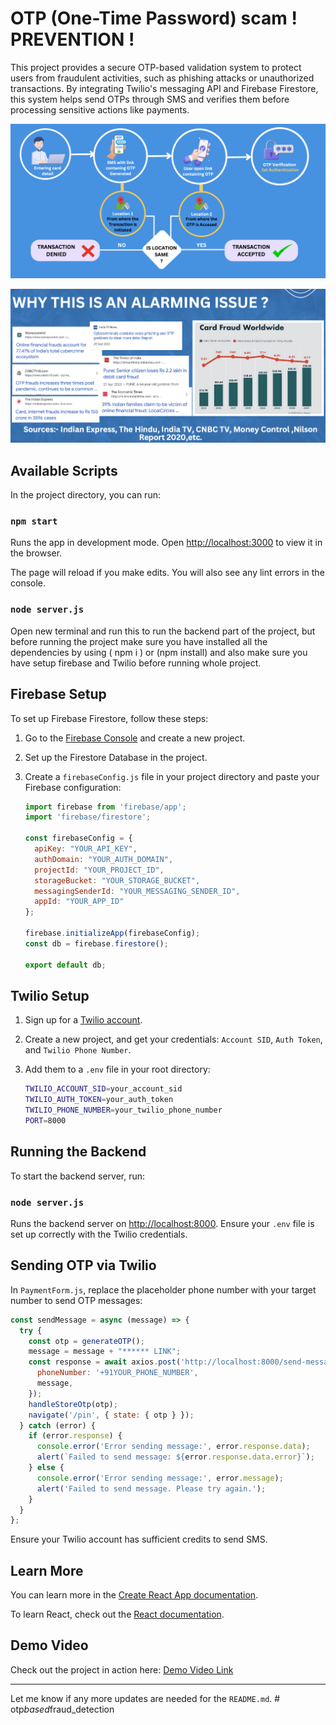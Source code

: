 # OTP (One-Time Password) scam ! PREVENTION !

This project provides a secure OTP-based validation system to protect users from fraudulent activities, such as phishing attacks or unauthorized transactions. By integrating Twilio's messaging API and Firebase Firestore, this system helps send OTPs through SMS and verifies them before processing sensitive actions like payments.

![Report Image](https://github.com/adiityack/otp_based_fraud_prevention_secure/blob/master/working.png)

![Report Image](https://github.com/adiityack/otp_based_fraud_prevention_secure/blob/master/report.png)

## Available Scripts

In the project directory, you can run:

### `npm start`

Runs the app in development mode. Open [http://localhost:3000](http://localhost:3000) to view it in the browser.

The page will reload if you make edits. You will also see any lint errors in the console.

### `node server.js`

Open new terminal and run this to run the backend part of the project, but before running the project make sure you have installed all
the dependencies by using ( npm i ) or (npm install) and also make sure you have setup firebase and Twilio before running whole project.



## Firebase Setup

To set up Firebase Firestore, follow these steps:

1. Go to the [Firebase Console](https://console.firebase.google.com/) and create a new project.
2. Set up the Firestore Database in the project.
3. Create a `firebaseConfig.js` file in your project directory and paste your Firebase configuration:

   ```js
   import firebase from 'firebase/app';
   import 'firebase/firestore';

   const firebaseConfig = {
     apiKey: "YOUR_API_KEY",
     authDomain: "YOUR_AUTH_DOMAIN",
     projectId: "YOUR_PROJECT_ID",
     storageBucket: "YOUR_STORAGE_BUCKET",
     messagingSenderId: "YOUR_MESSAGING_SENDER_ID",
     appId: "YOUR_APP_ID"
   };

   firebase.initializeApp(firebaseConfig);
   const db = firebase.firestore();

   export default db;
   ```

## Twilio Setup

1. Sign up for a [Twilio account](https://www.twilio.com/).
2. Create a new project, and get your credentials: `Account SID`, `Auth Token`, and `Twilio Phone Number`.
3. Add them to a `.env` file in your root directory:

   ```bash
   TWILIO_ACCOUNT_SID=your_account_sid
   TWILIO_AUTH_TOKEN=your_auth_token
   TWILIO_PHONE_NUMBER=your_twilio_phone_number
   PORT=8000
   ```

## Running the Backend

To start the backend server, run:

### `node server.js`

Runs the backend server on [http://localhost:8000](http://localhost:8000). Ensure your `.env` file is set up correctly with the Twilio credentials.

## Sending OTP via Twilio

In `PaymentForm.js`, replace the placeholder phone number with your target number to send OTP messages:

```js
const sendMessage = async (message) => {
  try {
    const otp = generateOTP();
    message = message + "****** LINK";
    const response = await axios.post('http://localhost:8000/send-message', {
      phoneNumber: '+91YOUR_PHONE_NUMBER',
      message,
    });
    handleStoreOtp(otp);
    navigate('/pin', { state: { otp } });
  } catch (error) {
    if (error.response) {
      console.error('Error sending message:', error.response.data);
      alert(`Failed to send message: ${error.response.data.error}`);
    } else {
      console.error('Error sending message:', error.message);
      alert('Failed to send message. Please try again.');
    }
  }
};
```

Ensure your Twilio account has sufficient credits to send SMS.

## Learn More

You can learn more in the [Create React App documentation](https://facebook.github.io/create-react-app/docs/getting-started).

To learn React, check out the [React documentation](https://reactjs.org/).

## Demo Video

Check out the project in action here: [Demo Video Link](https://placeholder.com/video-link)

---

Let me know if any more updates are needed for the `README.md`.
#   o t p _ b a s e d _ f r a u d _ d e t e c t i o n 
 
 
